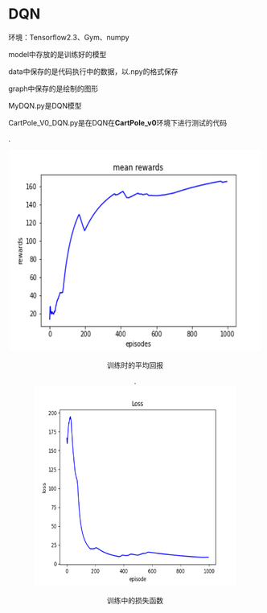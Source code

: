 # DQN

环境：Tensorflow2.3、Gym、numpy

model中存放的是训练好的模型

data中保存的是代码执行中的数据，以.npy的格式保存

graph中保存的是绘制的图形

MyDQN.py是DQN模型

CartPole_V0_DQN.py是在DQN在**CartPole_v0**环境下进行测试的代码

.<div align=center><img src="graph/mean_rewards.png" width="500" height="400" alt="训练时的平均回报"/><br/>
 <p align="center">训练时的平均回报</p>
.<div align=center><img src="graph/losses.png" width="400" height="400" alt="测试时的得分"/><br/>
 <p align="center">训练中的损失函数</p>
